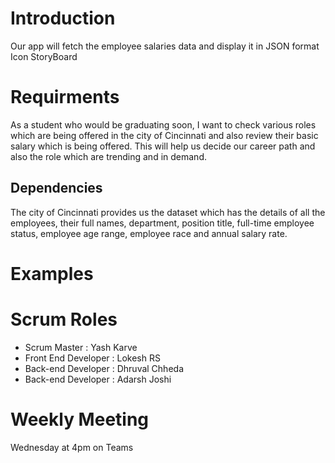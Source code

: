# Introduction
Our app will fetch the employee salaries data and display it in JSON format
Icon
StoryBoard
# Requirments

As a student who would be graduating soon, I want to check various roles which are being offered in the city of Cincinnati and also review their basic salary which is being offered. 
This will help us decide our career path and also the role which are trending and in demand.

## Dependencies
The city of Cincinnati provides us the dataset which has the details of all the employees, their full names, department, position title, full-time employee status, employee age range,
employee race and annual salary rate.

# Examples

# Scrum Roles

* Scrum Master : Yash Karve
* Front End Developer : Lokesh RS
* Back-end Developer : Dhruval Chheda
* Back-end Developer : Adarsh Joshi

# Weekly Meeting
 
 Wednesday at 4pm on Teams


